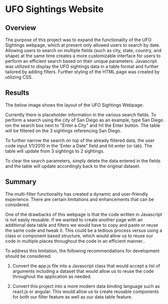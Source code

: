 # UFO Sightings Website

## Overview

The purpose of this project was to expand the functionality of the UFO Sightings webpage, which at present only allowed users to search by date. Allowing users to search on multiple fields (such as city, state, country, and shape) at the same time creates a more customizable interface for users to perform an efficient search based on their unique parameters. Javascript was utilized  to display the UFO sightings data in a table format and further tailored by adding filters. Further styling of the HTML page was created by utilizing CSS. 


## Results

The below image shows the layout of the UFO Sightings Webpage:


Currently there is placeholder information in the various search fields. To perform a search using the city of San Diego as an example, type San Diego ion the search box next to "Enter a City" and hit the Enter button. The table will be filtered on the 3 sightings referencing San Diego. 

To further narrow the search on top of the already filtered data, the user code input 1/1/2010 in the 'Enter a Date" field and hit enter (or tab). The table will update from 3 sightings to 2 sightings. 

To clear the search parameters, simply delete the data entered in the fields and the table will update accordingly back to the original dataset.


## Summary

The multi-filter functionality has created a dynamic and user-friendly experience. There are certain limitations and enhancements that can be considered.

One of the drawbacks of this webpage is that the code written in Javascript is not easily reusable. If we wanted to create another page with an additional data table and filters we would have to copy and paste or reuse the same code and tweak it. This could be a tedious process versus using a class or component based structure, which would allow us to reuse our code in multiple places throughout the code in an efficient manner.. 

To address this limitation, the following recommendations for development should be considered:

1. Convert the app.js file into a Javascript class that would accept a list of arguments including a dataset that would allow us to reuse the code throughout the application as needed.

2. Convert this project into a more modern data binding language such as react.js or angular. This would allow us to create reusable components for both our filter feature as well as our data table feature. 
  
